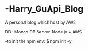 # -Harry_GuApi_Blog

A personal blog which host by AWS 

DB : Mongo DB
Server: Node.js + AWS

-to Init the npm env:
$ npm init -y

